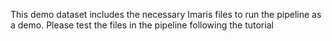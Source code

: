 This demo dataset includes the necessary Imaris files to run the pipeline as a demo. Please test the files in the pipeline following the tutorial
